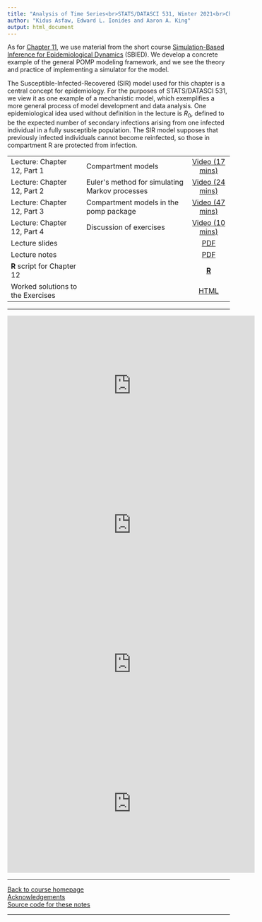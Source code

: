 ```yaml
---
title: "Analysis of Time Series<br>STATS/DATASCI 531, Winter 2021<br>Chapter 12: Simulation of stochastic dynamic models"
author: "Kidus Asfaw, Edward L. Ionides and Aaron A. King"
output: html_document
---
```


As for [Chapter 11](../11/index.html), we use material from the short course [Simulation-Based Inference for Epidemiological Dynamics](https://kingaa.github.io/sbied/) (SBIED).  We develop a concrete example of the general POMP modeling framework, and we see the theory and practice of implementing a simulator for the model.

The Susceptible-Infected-Recovered (SIR) model used for this chapter is a central concept for epidemiology. For the purposes of STATS/DATASCI 531, we view it as one example of a mechanistic model, which exemplifies a more general process of model development and data analysis. One epidemiological idea used without definition in the lecture is $R_0$, defined to be the expected number of secondary infections arising from one infected individual in a fully susceptible population. The SIR model supposes that previously infected individuals cannot become reinfected, so those in compartment R are protected from infection.


| | ||
|:---------------|:---------------|:------------------------:|
| Lecture: Chapter 12, Part 1  | Compartment models | [Video (17 mins)](https://youtu.be/l5YCll5qcP0) | 
| Lecture: Chapter 12, Part 2  | Euler's method for simulating Markov processes | [Video (24 mins)](https://youtu.be/69F4oEjXkug) |
| Lecture: Chapter 12, Part 3  | Compartment models in the pomp package | [Video (47 mins)](https://youtu.be/XmUQR1Bp8C4) |
| Lecture: Chapter 12, Part 4  | Discussion of exercises | [Video (10 mins)](https://youtu.be/sNcNhvNY2Ro) |
| Lecture slides  | | [PDF](https://kingaa.github.io/sbied/stochsim/slides.pdf) |
| Lecture notes   | | [PDF](https://kingaa.github.io/sbied/stochsim/notes.pdf) |
| **R** script for Chapter 12      | | [**R**](https://kingaa.github.io/sbied/stochsim/main.R)                                                                   |
| Worked solutions to the Exercises | | [HTML](https://kingaa.github.io/sbied/stochsim/exercises.html)                    
-----------


<iframe width="560" height="315" src="https://www.youtube.com/embed/l5YCll5qcP0" frameborder="0" allow="accelerometer; autoplay; clipboard-write; encrypted-media; gyroscope; picture-in-picture" allowfullscreen></iframe>

<iframe width="560" height="315" src="https://www.youtube.com/embed/69F4oEjXkug" frameborder="0" allow="accelerometer; autoplay; clipboard-write; encrypted-media; gyroscope; picture-in-picture" allowfullscreen></iframe>

<iframe width="560" height="315" src="https://www.youtube.com/embed/XmUQR1Bp8C4" frameborder="0" allow="accelerometer; autoplay; clipboard-write; encrypted-media; gyroscope; picture-in-picture" allowfullscreen></iframe>

<iframe width="560" height="315" src="https://www.youtube.com/embed/sNcNhvNY2Ro" frameborder="0" allow="accelerometer; autoplay; clipboard-write; encrypted-media; gyroscope; picture-in-picture" allowfullscreen></iframe>

----------------------

[Back to course homepage](../index.html)  
[Acknowledgements](../acknowledge.html)  
[Source code for these notes](http://github.com/kingaa/sbied/tree/master/stochsim)


----------------------
